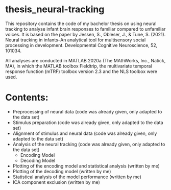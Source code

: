 # thesis_neural-tracking

This repository contains the code of my bachelor thesis on using neural tracking to analyse infant brain responses to familiar compared to unfamiliar voices. It is based on the paper by Jessen, S., Obleser, J., & Tune, S. (2021). Neural tracking in infants–An analytical tool for multisensory social processing in development. Developmental Cognitive Neuroscience, 52, 101034.

All analyses are conducted in MATLAB 2020a (The MAthWorks, Inc., Natick, MA), in which the MATLAB toolbox Fieldtrip, the multivariate temporal response function (mTRF) toolbox version 2.3 and the NLS toolbox were used. 

# Contents:
- Preprocessing of neural data (code was already given, only adapted to the data set)
- Stimulus preparation (code was already given, only adapted to the data set)
- Alignment of stimulus and neural data (code was already given, only adapted to the data set)
- Analysis of the neural tracking (code was already given, only adapted to the data set)
    - Encoding Model
    - Decoding Model
- Plotting of the encoding model and statistical analysis (written by me)
- Plotting of the decoding model (written by me)
- Statistical analysis of the model performance (written by me)
- ICA component exclusion (written by me)
